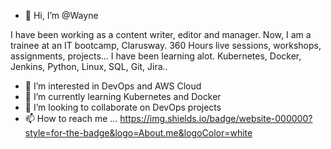 - 👋 Hi, I’m @Wayne 

I have been working as a content writer, editor and manager. 
Now, I am a trainee at an IT bootcamp, Clarusway. 360 Hours live sessions, workshops, assignments, projects...
I have been learning alot. Kubernetes, Docker, Jenkins, Python, Linux, SQL, Git, Jira..

- 👀 I’m interested in DevOps and AWS Cloud
- 🌱 I’m currently learning Kubernetes and Docker
- 💞️ I’m looking to collaborate on DevOps projects
- 📫 How to reach me ...
https://img.shields.io/badge/website-000000?style=for-the-badge&logo=About.me&logoColor=white



<!---
WayneM37/WayneM37 is a ✨ special ✨ repowtory because its `README.md` (this file) appears on your GitHub profile.
You can click the Preview link to take a look at your changes.
--->
